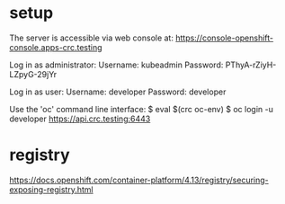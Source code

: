 # setup

The server is accessible via web console at:
  https://console-openshift-console.apps-crc.testing

Log in as administrator:
  Username: kubeadmin
  Password: PThyA-rZiyH-LZpyG-29jYr

Log in as user:
  Username: developer
  Password: developer

Use the 'oc' command line interface:
  $ eval $(crc oc-env)
  $ oc login -u developer https://api.crc.testing:6443

# registry

https://docs.openshift.com/container-platform/4.13/registry/securing-exposing-registry.html
